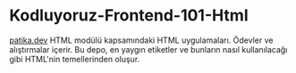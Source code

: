 # Kodluyoruz-Frontend-101-Html

[patika.dev](https://app.patika.dev/moduller/html) HTML modülü kapsamındaki HTML uygulamaları. Ödevler ve alıştırmalar içerir.
Bu depo, en yaygın etiketler ve bunların nasıl kullanılacağı gibi HTML'nin temellerinden oluşur.


